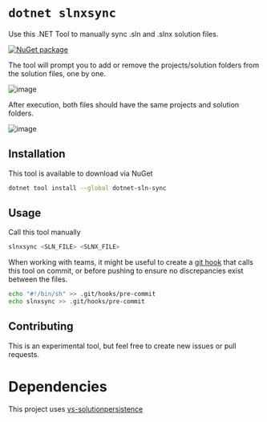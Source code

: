 # `dotnet slnxsync`

Use this .NET Tool to manually sync .sln and .slnx solution files.

[![NuGet package](https://img.shields.io/nuget/v/dotnet-sln-sync.svg)](https://nuget.org/packages/dotnet-sln-sync)

The tool will prompt you to add or remove the projects/solution folders from the solution files, one by one.

![image](https://github.com/user-attachments/assets/e30554cf-203b-45f4-9e71-397a437c2ac9)

After execution, both files should have the same projects and solution folders.

![image](https://github.com/user-attachments/assets/3af596d7-e092-44cb-a980-8010cbb67777)

## Installation
This tool is available to download via NuGet
```bash
dotnet tool install --global dotnet-sln-sync
```

## Usage
Call this tool manually
```bash
slnxsync <SLN_FILE> <SLNX_FILE>
```

When working with teams, it might be useful to create a [git hook](https://git-scm.com/docs/githooks) that calls this tool on commit, or before pushing to ensure no discrepancies exist between the files. 

```bash
echo "#!/bin/sh" >> .git/hooks/pre-commit
echo slnxsync >> .git/hooks/pre-commit
```

## Contributing
This is an experimental tool, but feel free to create new issues or pull requests. 


# Dependencies
This project uses [vs-solutionpersistence](https://github.com/microsoft/vs-solutionpersistence)
